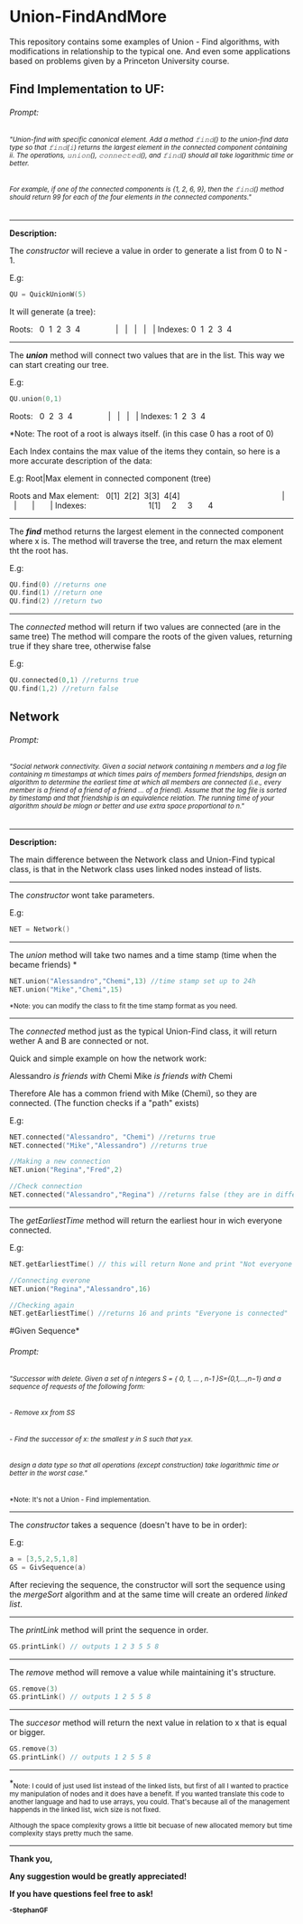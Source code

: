 # Union-FindAndMore
This repository contains some examples of Union - Find algorithms,  with modifications in relationship to the typical one. And even some applications based on problems given by a Princeton University course.

## Find Implementation to UF:
###### Prompt:

###### <sub>"Union-find with specific canonical element. Add a method 𝚏𝚒𝚗𝚍() to the union-find data type so that 𝚏𝚒𝚗𝚍(𝚒) returns the largest element in the connected component containing ii. The operations, 𝚞𝚗𝚒𝚘𝚗(), 𝚌𝚘𝚗𝚗𝚎𝚌𝚝𝚎𝚍(), and 𝚏𝚒𝚗𝚍() should all take logarithmic time or better.

###### <sub>For example, if one of the connected components is \{1, 2, 6, 9\}, then the 𝚏𝚒𝚗𝚍() method should return 99 for each of the four elements in the connected components."

---
**Description:**

The *constructor* will recieve a value in order to generate a list from 0 to N - 1.

E.g:
```swift
QU = QuickUnionW(5)
```
It will generate (a tree):
    
Roots:&nbsp;&nbsp; 0&nbsp; 1&nbsp; 2&nbsp; 3&nbsp; 4
&nbsp; &nbsp; &nbsp; &nbsp; &nbsp; &nbsp; &nbsp;&nbsp; | &nbsp; | &nbsp; | &nbsp; | &nbsp; |
Indexes: 0&nbsp; 1&nbsp; 2&nbsp; 3&nbsp; 4
    
---

The ***union*** method will connect two values that are in the list. This way we can start creating our tree.

E.g:
```swift
QU.union(0,1)
```
Roots:&nbsp;&nbsp; 0&nbsp;  2&nbsp; 3&nbsp; 4
&nbsp; &nbsp; &nbsp; &nbsp; &nbsp; &nbsp; &nbsp;&nbsp;  | &nbsp; | &nbsp; | &nbsp; |
Indexes: 1&nbsp;  2&nbsp; 3&nbsp; 4

*Note: The root of a root is always itself. (in this case 0 has a root of 0)

Each Index contains the max value of the items they contain, so here is a more accurate description of the data:

E.g:
        Root|Max element in connected component (tree)
        
Roots and Max element:&nbsp;&nbsp; 0[1]&nbsp;  2[2]&nbsp; 3[3]&nbsp; 4[4]
&nbsp; &nbsp; &nbsp; &nbsp; &nbsp; &nbsp; &nbsp; &nbsp; &nbsp; &nbsp; &nbsp; &nbsp; &nbsp; &nbsp; &nbsp; &nbsp; &nbsp; &nbsp; &nbsp; &nbsp; &nbsp; &nbsp; &nbsp;| &nbsp; &nbsp; &nbsp; | &nbsp; &nbsp; &nbsp; | &nbsp; &nbsp; &nbsp; |
Indexes: &nbsp; &nbsp; &nbsp; &nbsp; &nbsp; &nbsp; &nbsp; &nbsp; &nbsp; &nbsp; &nbsp; &nbsp; &nbsp; &nbsp;1[1] &nbsp; &nbsp; 2 &nbsp; &nbsp; 3 &nbsp; &nbsp; &nbsp; 4


---

The ***find*** method returns the largest element in the connected component where x is.
The method will traverse the tree, and return the max element tht the root has.

E.g:

```swift
QU.find(0) //returns one
QU.find(1) //return one
QU.find(2) //return two
```
---

The *connected* method will return if two values are connected (are in the same tree)
The method will compare the roots of the given values, returning true if they share tree, otherwise false

E.g:

```swift
QU.connected(0,1) //returns true
QU.find(1,2) //return false
```

## Network

###### Prompt:
###### <sub>"Social network connectivity. Given a social network containing *n* members and a log file containing *m* timestamps at which times pairs of members formed friendships, design an algorithm to determine the earliest time at which all members are connected (i.e., every member is a friend of a friend of a friend ... of a friend). Assume that the log file is sorted by timestamp and that friendship is an equivalence relation. The running time of your algorithm should be *mlogn* or better and use extra space proportional to *n*."

---
**Description:**

The main difference between the Network class and Union-Find typical class, is that in the Network class uses linked nodes instead of lists.

---
The *constructor* wont take parameters.

E.g:
```swift
NET = Network()
```

---

The *union* method will take two names and a time stamp (time when the became friends) *

```swift
NET.union("Alessandro","Chemi",13) //time stamp set up to 24h
NET.union("Mike","Chemi",15)
```

<sub>*Note: you can modify the class to fit the time stamp format as you need.

---

The *connected* method just as the typical Union-Find class, it will return wether A and B are connected or not.

Quick and simple example on how the network work:

Alessandro *is friends with* Chemi
Mike *is friends with* Chemi

Therefore Ale has a common friend with Mike (Chemi), so they are connected. (The function checks if a "path" exists)

E.g:

```swift
NET.connected("Alessandro", "Chemi") //returns true
NET.connected("Mike","Alessandro") //returns true

//Making a new connection
NET.union("Regina","Fred",2)

//Check connection
NET.connected("Alessandro","Regina") //returns false (they are in different "newtworks")
```

---

The *getEarliestTime* method will return the earliest hour in wich everyone connected.

E.g:

```swift
NET.getEarliestTime() // this will return None and print "Not everyone is connected"

//Connecting everone
NET.union("Regina","Alessandro",16)

//Checking again
NET.getEarliestTime() //returns 16 and prints "Everyone is connected"
```
#Given Sequence*

###### Prompt:

###### <sub>"Successor with delete. Given a set of *n* integers S = \{ 0, 1, ... , n-1 \}S={0,1,...,n−1} and a sequence of requests of the following form:

###### <sub>- Remove xx from SS
###### <sub>- Find the successor of *x*: the smallest *y* in S such that *y≥x*.

###### <sub>design a data type so that all operations (except construction) take logarithmic time or better in the worst case."

<sub>*Note: It's not a Union - Find implementation.

---

The *constructor* takes a sequence (doesn't have to be in order):

E.g:

```swift
a = [3,5,2,5,1,8]
GS = GivSequence(a)
````

After recieving the sequence, the constructor will sort the sequence using the *mergeSort* algorithm and at the same time will create an ordered *linked list*.

---

The *printLink* method will print the sequence in order.

```swift
GS.printLink() // outputs 1 2 3 5 5 8
```

---

The *remove* method will remove a value while maintaining it's structure.

```swift
GS.remove(3)
GS.printLink() // outputs 1 2 5 5 8
```

---

The *succesor* method will return the next value in relation to x that is equal or bigger.

```swift
GS.remove(3)
GS.printLink() // outputs 1 2 5 5 8
```
---

*<sub>Note: I could of just used list instead of the linked lists, but first of all I wanted to practice my manipulation of nodes and it does have a benefit. If you wanted translate this code to another language and had to use arrays, you could. That's because all of the management happends in the linked list, wich size is not fixed.

<sub>Although the space complexity grows a little bit becuase of new allocated memory but time complexity stays pretty much the same.

---

**Thank you,**

**Any suggestion would be greatly appreciated!**

**If you have questions feel free to ask!**

<sub>**-StephanGF**
